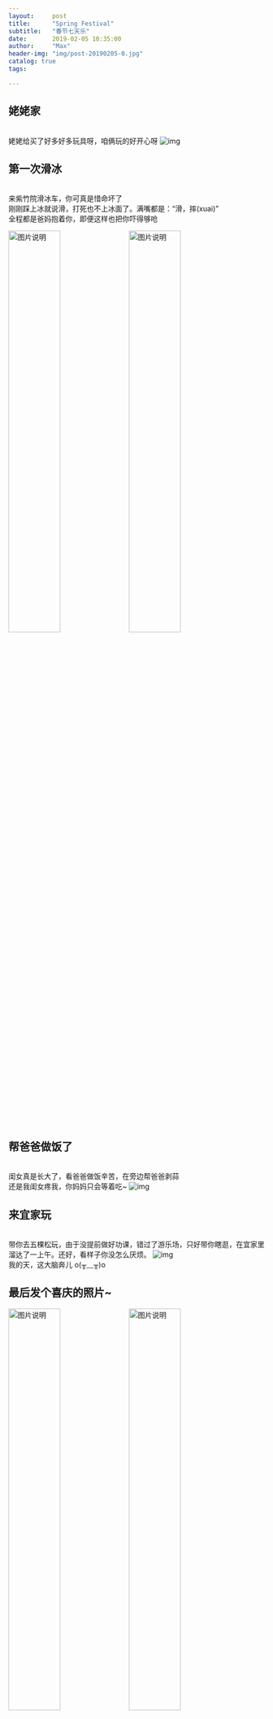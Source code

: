 ```yaml
---
layout:     post
title:      "Spring Festival"
subtitle:   "春节七天乐"
date:       2019-02-05 10:35:00
author:     "Max"
header-img: "img/post-20190205-0.jpg"
catalog: true
tags:

---
```


> 
## 姥姥家

<br>姥姥给买了好多好多玩具呀，咱俩玩的好开心呀
![img](/img/post-20190205-1.jpg)

## 第一次滑冰

<br>来紫竹院滑冰车，你可真是惜命坏了
<br>刚刚踩上冰就说滑，打死也不上冰面了。满嘴都是：“滑，摔(xuai)”
<br>全程都是爸妈抱着你，即便这样也把你吓得够呛

<img src="/img/post-20190205-3.jpg"  alt="图片说明" width="45%" style="display: inline-block;" ><img src="/img/post-20190205-2.jpg"  alt="图片说明" width="45%" style="display: inline-block; margin-left: 10px;"> 

## 帮爸爸做饭了

<br>闺女真是长大了，看爸爸做饭辛苦，在旁边帮爸爸剥蒜
<br>还是我闺女疼我，你妈妈只会等着吃~
![img](/img/post-20190205-4.jpg)

## 来宜家玩

<br>带你去五棵松玩，由于没提前做好功课，错过了游乐场，只好带你瞎逛，在宜家里溜达了一上午。还好，看样子你没怎么厌烦。
![img](/img/post-20190205-5.jpg)
<br>我的天，这大脑奔儿 o(╥﹏╥)o


## 最后发个喜庆的照片~

<img src="/img/post-20190205-6.jpg"  alt="图片说明" width="45%" style="display: inline-block;" ><img src="/img/post-20190205-7.jpg"  alt="图片说明" width="45%" style="display: inline-block; margin-left: 10px;"> 

<br>还有爱你的爸爸
![img](/img/post-20190205-8.jpg)


